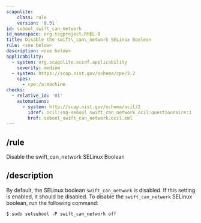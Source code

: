 ```yaml
---
scapolite:
    class: rule
    version: '0.51'
id: sebool_swift_can_network
id_namespace: org.ssgproject.RHEL-8
title: Disable the swift\_can\_network SELinux Boolean
rule: <see below>
description: <see below>
applicability:
  - system: org.scapolite.xccdf.applicability
    severity: medium
  - system: https://scap.nist.gov/schema/cpe/2.2
    cpes:
      - cpe:/a:machine
checks:
  - relative_id: '01'
    automations:
      - system: http://scap.nist.gov/schema/ocil/2
        idref: ocil:ssg-sebool_swift_can_network_ocil:questionnaire:1
        href: sebool_swift_can_network.ocil.xml
---
```



## /rule

Disable the swift\_can\_network SELinux Boolean

## /description

By
default, the SELinux boolean `swift_can_network` is disabled. If this
setting is enabled, it should be disabled. To disable the
`swift_can_network` SELinux boolean, run the following command:

``` 
$ sudo setsebool -P swift_can_network off
```
